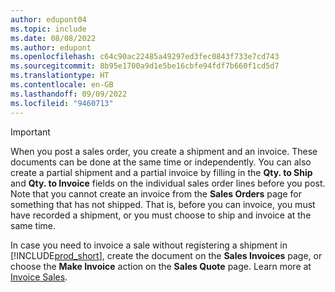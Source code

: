 ```yaml
---
author: edupont04
ms.topic: include
ms.date: 08/08/2022
ms.author: edupont
ms.openlocfilehash: c64c90ac22485a49297ed3fec0843f733e7cd743
ms.sourcegitcommit: 8b95e1700a9d1e5be16cbfe94fdf7b660f1cd5d7
ms.translationtype: HT
ms.contentlocale: en-GB
ms.lasthandoff: 09/09/2022
ms.locfileid: "9460713"
---
```

> [!IMPORTANT]
> When you post a sales order, you create a shipment and an invoice. These documents can be done at the same time or independently. You can also create a partial shipment and a partial invoice by filling in the **Qty. to Ship** and **Qty. to Invoice** fields on the individual sales order lines before you post. Note that you cannot create an invoice from the **Sales Orders** page for something that has not shipped. That is, before you can invoice, you must have recorded a shipment, or you must choose to ship and invoice at the same time.
>
> In case you need to invoice a sale without registering a shipment in [!INCLUDE[prod_short](prod_short.md)], create the document on the **Sales Invoices** page, or choose the **Make Invoice** action on the **Sales Quote** page. Learn more at [Invoice Sales](../sales-how-invoice-sales.md).
